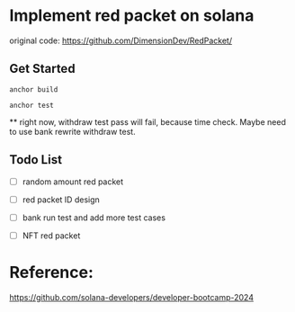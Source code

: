 # Implement red packet on solana
original code:
https://github.com/DimensionDev/RedPacket/
## Get Started
```
anchor build

anchor test
```
** right now, withdraw test pass will fail, because time check. Maybe need to use bank rewrite withdraw test.

## Todo List

- [ ] random amount red packet
- [ ] red packet ID design
- [ ] bank run test and add more test cases
- [ ] NFT red packet


# Reference:
https://github.com/solana-developers/developer-bootcamp-2024
